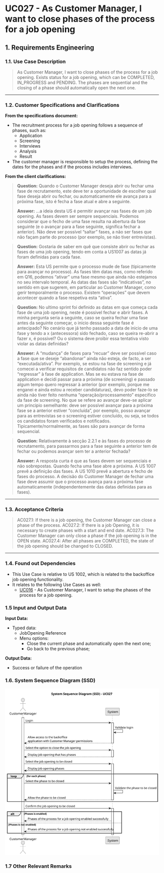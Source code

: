 # UC027 - As Customer Manager, I want to close phases of the process for a job opening

## 1. Requirements Engineering

### 1.1. Use Case Description

> As Customer Manager, I want to close phases of the process for a job opening.
> Exists status for a job opening, which can be COMPLETED, IN_PROGRESS and PENDING.
> The phases are sequential and the closing of a phase should automatically open the next one.
---

### 1.2. Customer Specifications and Clarifications

**From the specifications document:**

- The recruitment process for a job opening follows a sequence of phases, such as:
	- Application
	- Screening
	- Interviews
	- Analysis
	- Result
- The customer manager is responsible to setup the process, defining the dates for the phases and if the process includes interviews.

**From the client clarifications:**

> **Question:** Quando o Customer Manager deseja abrir ou fechar uma fase de recrutamento, este deve ter a oportunidade de escolher qual fase deseja abrir ou fechar, ou automaticamente ele avança para a próxima fase, isto é fecha a fase atual e abre a seguinte.
>
> **Answer:** ...a ideia desta US é permitir avançar nas fases de um job opening. As fases devem ser sempre sequenciais. Podemos considerar que o fecho de uma fase resulta na abertura da fase seguinte (e o avançar para a fase seguinte, significa fechar a anterior). Não deve ser possível “saltar” fases, a não ser fases que não façam parte do processo (por exemplo, se não tiver entrevistas).

> **Question:** Gostaria de saber em quê que consiste abrir ou fechar as fases de uma job opening, tendo em conta a US1007 as datas já foram definidas para cada fase.
> 
> **Answer:** Esta US permite que o processo mude de fase (tipicamente para avançar no processo). As fases têm datas mas, como referido em Q16, podemos “ativar” uma fase mesmo que ainda não estejamos no seu intervalo temporal. As datas das fases são “indicativas”, no sentido em que sugerem, em particular ao Customer Manager, como gerir temporalmente o processo. Existem “operações” que devem acontecer quando a fase respetiva esta “ativa”.

> **Question:** No ultimo sprint foi definido as datas em que começa cada fase de uma job opening, neste é possivel fechar e abrir fases. A minha pergunta seria a seguinte, caso se queira fechar uma fase antes da seguinte começar, o inicio dessa seguinte fase é antecipado? No cenário que já tenho passado a data de inicio de uma fase y tendo a x (antecessora) sido fechado, caso se queira re-abrir a fazer x, é possivel? Ou o sistema deve proibir essa tentativa visto violar as datas definidas?
> 
> **Answer:** A “mudança” de fases para “recuar” deve ser possível caso a fase que se deseje “abandonar” ainda não esteja, de facto, a ser “executada/ativa”. Por exemplo, se estou na fase de screening e já comecei a verificar requisitos de candidatos não faz sentido poder “regressar” à fase de application. Mas se eu estava na fase de application e decidi passar para a próxima (de screening) e passado algum tempo quero regressar à anterior (por exemplo, porque me enganei e ainda estou a receber candidaturas), devo poder faze-lo se ainda não tiver feito nenhuma “operação/processamento” especifico da fase de screening. No que se refere ao avançar deve-se aplicar um principio semelhante: deve ser possível avançar para a próxima fase se a anterior estiver “concluída”, por exemplo, posso avançar para as entrevistas se o screening estiver concluído, ou seja, se todos os candidatos foram verificados e notificados. Tipicamente/normalmente, as fases são para avançar de forma sequencial.

> **Question:** Relativamente à secção 2.2.1 e às fases do processo de recrutamento, para passarmos para a fase seguinte a anterior tem de fechar ou podemos avançar sem ter a anterior fechada? 
>
> **Answer:** A resposta curta é que as fases devem ser sequenciais e não sobrepostas. Quando fecha uma fase abre a próxima. A US 1007 prevê a definição das fases. A US 1010 prevê a abertura e fecho de fases do processo. A decisão do Customer Manager de fechar uma fase deve assumir que o processo avança para a próxima fase automaticamente (independentemente das datas definidas para as fases).
---

### 1.3. Acceptance Criteria

> AC027.1: If there is a job opening, the Customer Manager can close a phase of the process.
> AC027.2: If there is a job Opening, it is necessary to create phases with a start and end date.
> AC027.3: The Customer Manager can only close a phase if the job opening is in the OPEN state.
> AC027.4: After all phases are COMPLETED, the state of the job opening should be changed to CLOSED.
---

### 1.4. Found out Dependencies

* This Use Case is relative to US 1002, which is related to the backoffice job opening functionality.
* It relates to the following Use Cases as well:
	- [UC016](../../../SPRINT_B/UC016/README.MD) - As Customer Manager, I want to setup the phases of the process for a job opening.

### 1.5 Input and Output Data

**Input Data:**

* Typed data:
	* JobOpening Reference
    * Menu options: 
      - Close the current phase and automatically open the next one;
      - Go back to the previous phase;

**Output Data:**
- Success or failure of the operation

### 1.6. System Sequence Diagram (SSD)

![System Sequence Diagram](svg/uc027-system-sequence-diagram.svg)

### 1.7 Other Relevant Remarks


